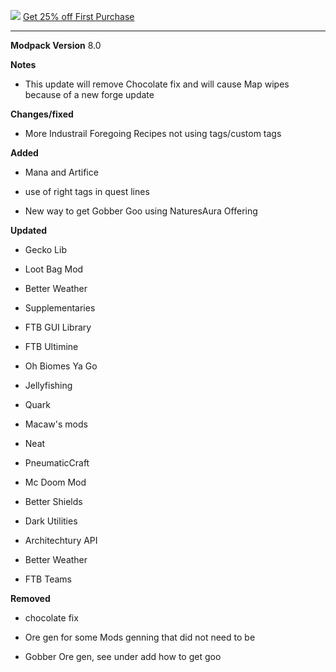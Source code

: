 ![](https://www.bisecthosting.com/images/CF/Monumental_Experience/BH_ME_PromoCard.png "")
[Get 25% off First Purchase](https://bisecthosting.com/BedrockLegends "")


---------------------------------------------------------------------------------------------

**Modpack Version**
8.0

**Notes**
- This update will remove Chocolate fix and will cause Map wipes because of a new forge update

**Changes/fixed**
- More Industrail Foregoing Recipes not using tags/custom tags


**Added**

- Mana and Artifice

- use of right tags in quest lines

- New way to get Gobber Goo using NaturesAura Offering

**Updated**

- Gecko Lib

- Loot Bag Mod

- Better Weather

- Supplementaries

- FTB GUI Library

- FTB Ultimine

- Oh Biomes Ya Go

- Jellyfishing

- Quark

- Macaw's mods

- Neat

- PneumaticCraft

- Mc Doom Mod

- Better Shields

- Dark Utilities

- Architechtury API

- Better Weather

- FTB Teams

**Removed**

- chocolate fix

- Ore gen for some Mods genning that did not need to be

- Gobber Ore gen, see under add how to get goo
